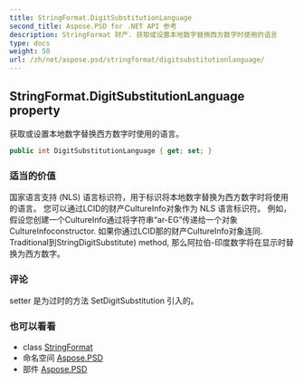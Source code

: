 ```yaml
---
title: StringFormat.DigitSubstitutionLanguage
second_title: Aspose.PSD for .NET API 参考
description: StringFormat 财产. 获取或设置本地数字替换西方数字时使用的语言
type: docs
weight: 50
url: /zh/net/aspose.psd/stringformat/digitsubstitutionlanguage/
---
```

## StringFormat.DigitSubstitutionLanguage property

获取或设置本地数字替换西方数字时使用的语言。

```csharp
public int DigitSubstitutionLanguage { get; set; }
```

### 适当的价值

国家语言支持 (NLS) 语言标识符，用于标识将本地数字替换为西方数字时将使用的语言。 您可以通过LCID的财产CultureInfo对象作为 NLS 语言标识符。 例如，假设您创建一个CultureInfo通过将字符串“ar-EG”传递给一个对象CultureInfoconstructor. 如果你通过LCID那的财产CultureInfo对象连同. Traditional到StringDigitSubstitute) method, 那么阿拉伯-印度数字将在显示时替换为西方数字。

### 评论

setter 是为过时的方法 SetDigitSubstitution 引入的。

### 也可以看看

* class [StringFormat](../)
* 命名空间 [Aspose.PSD](../../stringformat/)
* 部件 [Aspose.PSD](../../../)


